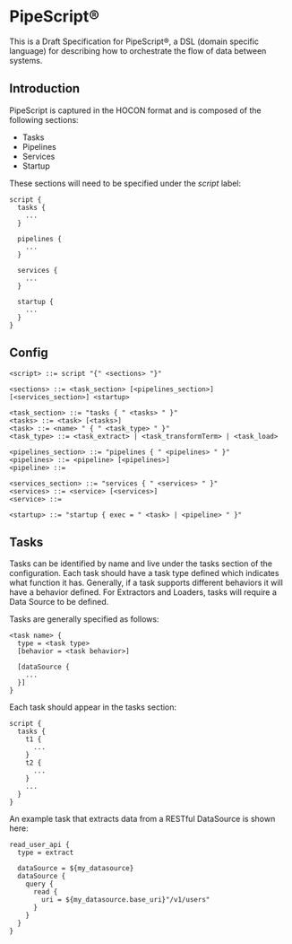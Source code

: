 # PipeScript&reg;

This is a Draft Specification for PipeScript&reg;, a DSL (domain specific language) for describing how to orchestrate the flow of data between systems.

## Introduction

PipeScript is captured in the HOCON format and is composed of the following sections:

* Tasks
* Pipelines
* Services
* Startup

These sections will need to be specified under the *script* label:

```HOCON
script {
  tasks {
    ...
  }
  
  pipelines {
    ...
  }
   
  services {
    ...
  }

  startup {
    ...
  }
}

```

## Config

```BNF
<script> ::= script "{" <sections> "}"

<sections> ::= <task_section> [<pipelines_section>] [<services_section>] <startup>

<task_section> ::= "tasks { " <tasks> " }"
<tasks> ::= <task> [<tasks>]
<task> ::= <name> " { " <task_type> " }"
<task_type> ::= <task_extract> | <task_transformTerm> | <task_load>

<pipelines_section> ::= "pipelines { " <pipelines> " }"
<pipelines> ::= <pipeline> [<pipelines>]
<pipeline> ::=

<services_section> ::= "services { " <services> " }"
<services> ::= <service> [<services>]
<service> ::= 

<startup> ::= "startup { exec = " <task> | <pipeline> " }"

```



## Tasks

Tasks can be identified by name and live under the tasks section of the configuration. Each task should have a task type defined which indicates what function it has. Generally, if a task supports different behaviors it will have a behavior defined. For Extractors and Loaders, tasks will require a Data Source to be defined.

Tasks are generally specified as follows:

```HOCON
<task name> {
  type = <task type>
  [behavior = <task behavior>]

  [dataSource {
    ...
  }]
}
```

Each task should appear in the tasks section:

```HOCON
script {
  tasks {
    t1 {
      ...
    }
    t2 {
      ...
    }
    ...
  }
}

```

An example task that extracts data from a RESTful DataSource is shown here:

```HOCON
read_user_api {
  type = extract

  dataSource = ${my_datasource}
  dataSource {
    query {
      read {
        uri = ${my_datasource.base_uri}"/v1/users"
      }
    }
  }
}
```

